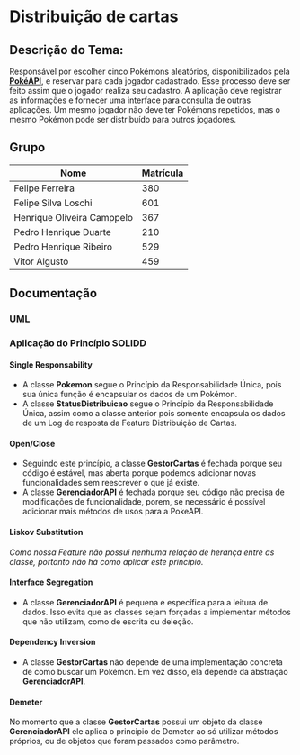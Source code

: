 #  Distribuição de cartas

## Descrição do Tema:
Responsável por escolher cinco Pokémons aleatórios, disponibilizados pela [**PokéAPI**](https://pokeapi.co), e reservar para cada jogador cadastrado. Esse processo deve ser feito assim que o jogador realiza seu cadastro. A aplicação deve registrar as informações e fornecer uma interface para consulta de outras aplicações. Um mesmo jogador não deve ter Pokémons repetidos, mas o mesmo Pokémon pode ser distribuído para outros jogadores.

## Grupo
|**Nome**|**Matrícula**|
|--------|-------------|
|Felipe Ferreira|380|
|Felipe Silva Loschi|601|
|Henrique Oliveira Camppelo|367|
|Pedro Henrique Duarte|210|
|Pedro Henrique Ribeiro|529|
|Vitor Algusto|459|

## Documentação
### UML


### Aplicação do Princípio SOLIDD
#### Single Responsability
- A classe **Pokemon** segue o Princípio da Responsabilidade Única, pois sua única função é encapsular os dados de um Pokémon.
- A classe **StatusDistribuicao** segue o Princípio da Responsabilidade Única, assim como a classe anterior pois somente encapsula os dados de um Log de resposta da Feature Distribuição de Cartas.

#### Open/Close
- Seguindo este princípio, a classe **GestorCartas** é fechada porque seu código é estável, mas aberta porque podemos adicionar novas funcionalidades sem reescrever o que já existe.
- A classe **GerenciadorAPI** é fechada porque seu código não precisa de modificações de funcionalidade, porem, se necessário é possível adicionar mais métodos de usos para a PokeAPI.

#### Liskov Substitution
*Como nossa Feature não possui nenhuma relação de herança entre as classe, portanto não há como aplicar este principio.*

#### Interface Segregation
- A classe **GerenciadorAPI** é pequena e específica para a leitura de dados. Isso evita que as classes sejam forçadas a implementar métodos que não utilizam, como de escrita ou deleção.

#### Dependency Inversion
- A classe **GestorCartas** não depende de uma implementação concreta de como buscar um Pokémon. Em vez disso, ela depende da abstração **GerenciadorAPI**.

#### Demeter
No momento que a classe **GestorCartas** possui um objeto da classe **GerenciadorAPI** ele aplica o principio de Demeter ao só utilizar métodos próprios, ou de objetos que foram passados como parâmetro.
